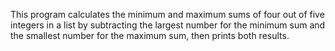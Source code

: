 This program calculates the minimum and maximum sums of four out of five integers in a list by subtracting the largest number for the minimum sum and the smallest number for the maximum sum, then prints both results.
